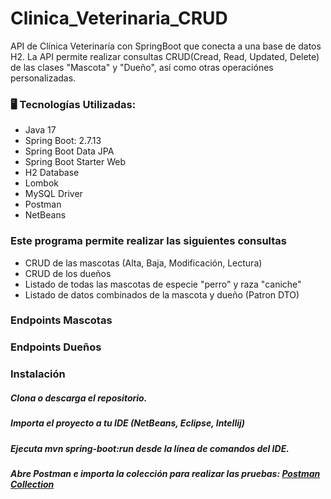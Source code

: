 # Clinica_Veterinaria_CRUD
API de Clínica Veterinaría con SpringBoot que conecta a una base de datos H2. 
La API permite realizar consultas CRUD(Cread, Read, Updated, Delete) de las clases "Mascota" y "Dueño", así como otras operaciónes personalizadas.


 ### 🖥️ Tecnologías Utilizadas:
* Java 17
* Spring Boot: 2.7.13
* Spring Boot Data JPA
* Spring Boot Starter Web
* H2 Database
* Lombok
* MySQL Driver
* Postman
* NetBeans
 
 ### Este programa permite realizar las siguientes consultas 
 * CRUD de las mascotas (Alta, Baja, Modificación, Lectura)
 * CRUD de los dueños
 * Listado de todas las mascotas de especie "perro" y raza "caniche"
 * Listado de datos combinados de la mascota y dueño (Patron DTO)

 ### Endpoints Mascotas
  
 ### Endpoints Dueños
 
 ### Instalación

##### Clona o descarga el repositorio.
##### Importa el proyecto a tu IDE (NetBeans, Eclipse, Intellij)
##### Ejecuta mvn spring-boot:run desde la línea de comandos del IDE.
##### Abre Postman e importa la colección para realizar las pruebas: [Postman Collection](https://github.com/luzhersor/Clinica_Veterinaria_CRUD/blob/main/ClinicaVeterinaria.postman_collection.json)

  
  
